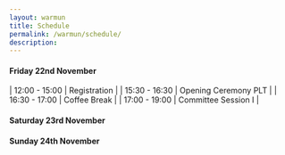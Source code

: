 ```yaml
---
layout: warmun
title: Schedule
permalink: /warmun/schedule/
description:
---
```


#### Friday 22nd November
| 12:00 - 15:00 | Registration |
| 15:30 - 16:30 | Opening Ceremony PLT |
| 16:30 - 17:00 | Coffee Break |
| 17:00 - 19:00 | Committee Session I |

#### Saturday 23rd November


#### Sunday 24th November
